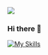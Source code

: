 ![](https://cdna.artstation.com/p/assets/images/images/028/102/058/original/pixel-jeff-matrix-s.gif)

### Hi there 👋

[![My Skills](https://skillicons.dev/icons?i=c,cpp,java,git,github,vim,bash,docker,linux,windows,apple)](https://skillicons.dev)

<!--
**Rperkmann/Rperkmann** is a ✨ _special_ ✨ repository because its `README.md` (this file) appears on your GitHub profile.

Here are some ideas to get you started:

- 🔭 I’m currently working on ...
- 🌱 I’m currently learning ...
- 👯 I’m looking to collaborate on ...
- 🤔 I’m looking for help with ...
- 💬 Ask me about ...
- 📫 How to reach me: ...
- 😄 Pronouns: ...
- ⚡ Fun fact: ...
-->
